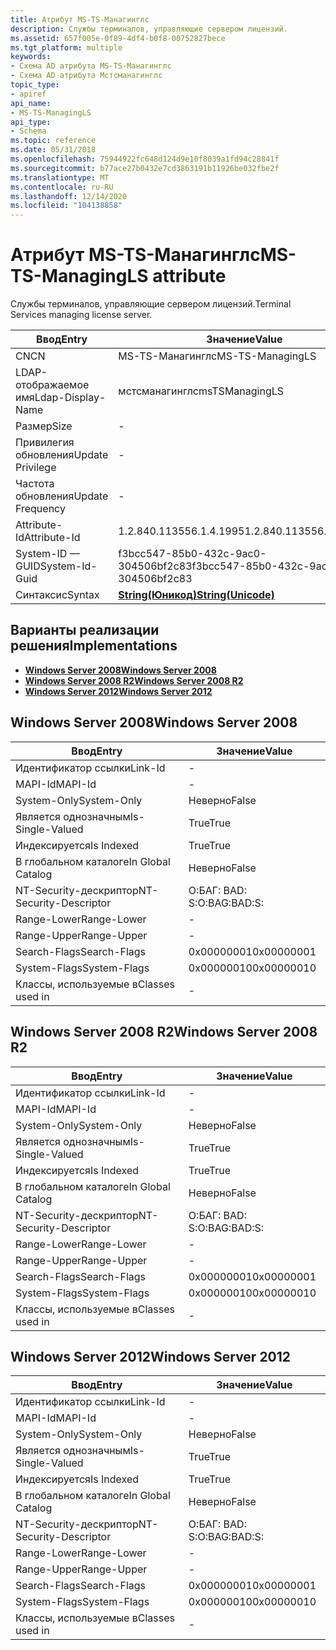 ```yaml
---
title: Атрибут MS-TS-Манагинглс
description: Службы терминалов, управляющие сервером лицензий.
ms.assetid: 657f005e-0f89-4df4-b0f8-00752827bece
ms.tgt_platform: multiple
keywords:
- Схема AD атрибута MS-TS-Манагинглс
- Схема AD атрибута Мстсманагинглс
topic_type:
- apiref
api_name:
- MS-TS-ManagingLS
api_type:
- Schema
ms.topic: reference
ms.date: 05/31/2018
ms.openlocfilehash: 75944922fc648d124d9e10f8039a1fd94c28841f
ms.sourcegitcommit: b77ace27b0432e7cd3863191b11926be032fbe2f
ms.translationtype: MT
ms.contentlocale: ru-RU
ms.lasthandoff: 12/14/2020
ms.locfileid: "104138858"
---
```

# <a name="ms-ts-managingls-attribute"></a><span data-ttu-id="d1abb-105">Атрибут MS-TS-Манагинглс</span><span class="sxs-lookup"><span data-stu-id="d1abb-105">MS-TS-ManagingLS attribute</span></span>

<span data-ttu-id="d1abb-106">Службы терминалов, управляющие сервером лицензий.</span><span class="sxs-lookup"><span data-stu-id="d1abb-106">Terminal Services managing license server.</span></span>



| <span data-ttu-id="d1abb-107">Ввод</span><span class="sxs-lookup"><span data-stu-id="d1abb-107">Entry</span></span> | <span data-ttu-id="d1abb-108">Значение</span><span class="sxs-lookup"><span data-stu-id="d1abb-108">Value</span></span> |
|-------------------|---------------------------------------------|
| <span data-ttu-id="d1abb-109">CN</span><span class="sxs-lookup"><span data-stu-id="d1abb-109">CN</span></span>                | <span data-ttu-id="d1abb-110">MS-TS-Манагинглс</span><span class="sxs-lookup"><span data-stu-id="d1abb-110">MS-TS-ManagingLS</span></span>                            |
| <span data-ttu-id="d1abb-111">LDAP-отображаемое имя</span><span class="sxs-lookup"><span data-stu-id="d1abb-111">Ldap-Display-Name</span></span> | <span data-ttu-id="d1abb-112">мстсманагинглс</span><span class="sxs-lookup"><span data-stu-id="d1abb-112">msTSManagingLS</span></span>                              |
| <span data-ttu-id="d1abb-113">Размер</span><span class="sxs-lookup"><span data-stu-id="d1abb-113">Size</span></span>              | \-                                          |
| <span data-ttu-id="d1abb-114">Привилегия обновления</span><span class="sxs-lookup"><span data-stu-id="d1abb-114">Update Privilege</span></span>  | \-                                          |
| <span data-ttu-id="d1abb-115">Частота обновления</span><span class="sxs-lookup"><span data-stu-id="d1abb-115">Update Frequency</span></span>  | \-                                          |
| <span data-ttu-id="d1abb-116">Attribute-Id</span><span class="sxs-lookup"><span data-stu-id="d1abb-116">Attribute-Id</span></span>      | <span data-ttu-id="d1abb-117">1.2.840.113556.1.4.1995</span><span class="sxs-lookup"><span data-stu-id="d1abb-117">1.2.840.113556.1.4.1995</span></span>                     |
| <span data-ttu-id="d1abb-118">System-ID — GUID</span><span class="sxs-lookup"><span data-stu-id="d1abb-118">System-Id-Guid</span></span>    | <span data-ttu-id="d1abb-119">f3bcc547-85b0-432c-9ac0-304506bf2c83</span><span class="sxs-lookup"><span data-stu-id="d1abb-119">f3bcc547-85b0-432c-9ac0-304506bf2c83</span></span>        |
| <span data-ttu-id="d1abb-120">Синтаксис</span><span class="sxs-lookup"><span data-stu-id="d1abb-120">Syntax</span></span>            | [<span data-ttu-id="d1abb-121">**String(Юникод)**</span><span class="sxs-lookup"><span data-stu-id="d1abb-121">**String(Unicode)**</span></span>](s-string-unicode.md) |



## <a name="implementations"></a><span data-ttu-id="d1abb-122">Варианты реализации решения</span><span class="sxs-lookup"><span data-stu-id="d1abb-122">Implementations</span></span>

-   [<span data-ttu-id="d1abb-123">**Windows Server 2008**</span><span class="sxs-lookup"><span data-stu-id="d1abb-123">**Windows Server 2008**</span></span>](#windows-server-2008)
-   [<span data-ttu-id="d1abb-124">**Windows Server 2008 R2**</span><span class="sxs-lookup"><span data-stu-id="d1abb-124">**Windows Server 2008 R2**</span></span>](#windows-server-2008-r2)
-   [<span data-ttu-id="d1abb-125">**Windows Server 2012**</span><span class="sxs-lookup"><span data-stu-id="d1abb-125">**Windows Server 2012**</span></span>](#windows-server-2012)

## <a name="windows-server-2008"></a><span data-ttu-id="d1abb-126">Windows Server 2008</span><span class="sxs-lookup"><span data-stu-id="d1abb-126">Windows Server 2008</span></span>



| <span data-ttu-id="d1abb-127">Ввод</span><span class="sxs-lookup"><span data-stu-id="d1abb-127">Entry</span></span> | <span data-ttu-id="d1abb-128">Значение</span><span class="sxs-lookup"><span data-stu-id="d1abb-128">Value</span></span> |
|------------------------|--------------|
| <span data-ttu-id="d1abb-129">Идентификатор ссылки</span><span class="sxs-lookup"><span data-stu-id="d1abb-129">Link-Id</span></span>                | \-           |
| <span data-ttu-id="d1abb-130">MAPI-Id</span><span class="sxs-lookup"><span data-stu-id="d1abb-130">MAPI-Id</span></span>                | \-           |
| <span data-ttu-id="d1abb-131">System-Only</span><span class="sxs-lookup"><span data-stu-id="d1abb-131">System-Only</span></span>            | <span data-ttu-id="d1abb-132">Неверно</span><span class="sxs-lookup"><span data-stu-id="d1abb-132">False</span></span>        |
| <span data-ttu-id="d1abb-133">Является однозначным</span><span class="sxs-lookup"><span data-stu-id="d1abb-133">Is-Single-Valued</span></span>       | <span data-ttu-id="d1abb-134">True</span><span class="sxs-lookup"><span data-stu-id="d1abb-134">True</span></span>         |
| <span data-ttu-id="d1abb-135">Индексируется</span><span class="sxs-lookup"><span data-stu-id="d1abb-135">Is Indexed</span></span>             | <span data-ttu-id="d1abb-136">True</span><span class="sxs-lookup"><span data-stu-id="d1abb-136">True</span></span>         |
| <span data-ttu-id="d1abb-137">В глобальном каталоге</span><span class="sxs-lookup"><span data-stu-id="d1abb-137">In Global Catalog</span></span>      | <span data-ttu-id="d1abb-138">Неверно</span><span class="sxs-lookup"><span data-stu-id="d1abb-138">False</span></span>        |
| <span data-ttu-id="d1abb-139">NT-Security-дескриптор</span><span class="sxs-lookup"><span data-stu-id="d1abb-139">NT-Security-Descriptor</span></span> | <span data-ttu-id="d1abb-140">О:БАГ: BAD: S:</span><span class="sxs-lookup"><span data-stu-id="d1abb-140">O:BAG:BAD:S:</span></span> |
| <span data-ttu-id="d1abb-141">Range-Lower</span><span class="sxs-lookup"><span data-stu-id="d1abb-141">Range-Lower</span></span>            | \-           |
| <span data-ttu-id="d1abb-142">Range-Upper</span><span class="sxs-lookup"><span data-stu-id="d1abb-142">Range-Upper</span></span>            | \-           |
| <span data-ttu-id="d1abb-143">Search-Flags</span><span class="sxs-lookup"><span data-stu-id="d1abb-143">Search-Flags</span></span>           | <span data-ttu-id="d1abb-144">0x00000001</span><span class="sxs-lookup"><span data-stu-id="d1abb-144">0x00000001</span></span>   |
| <span data-ttu-id="d1abb-145">System-Flags</span><span class="sxs-lookup"><span data-stu-id="d1abb-145">System-Flags</span></span>           | <span data-ttu-id="d1abb-146">0x00000010</span><span class="sxs-lookup"><span data-stu-id="d1abb-146">0x00000010</span></span>   |
| <span data-ttu-id="d1abb-147">Классы, используемые в</span><span class="sxs-lookup"><span data-stu-id="d1abb-147">Classes used in</span></span>        | \-           |



## <a name="windows-server-2008-r2"></a><span data-ttu-id="d1abb-148">Windows Server 2008 R2</span><span class="sxs-lookup"><span data-stu-id="d1abb-148">Windows Server 2008 R2</span></span>



| <span data-ttu-id="d1abb-149">Ввод</span><span class="sxs-lookup"><span data-stu-id="d1abb-149">Entry</span></span> | <span data-ttu-id="d1abb-150">Значение</span><span class="sxs-lookup"><span data-stu-id="d1abb-150">Value</span></span> |
|------------------------|--------------|
| <span data-ttu-id="d1abb-151">Идентификатор ссылки</span><span class="sxs-lookup"><span data-stu-id="d1abb-151">Link-Id</span></span>                | \-           |
| <span data-ttu-id="d1abb-152">MAPI-Id</span><span class="sxs-lookup"><span data-stu-id="d1abb-152">MAPI-Id</span></span>                | \-           |
| <span data-ttu-id="d1abb-153">System-Only</span><span class="sxs-lookup"><span data-stu-id="d1abb-153">System-Only</span></span>            | <span data-ttu-id="d1abb-154">Неверно</span><span class="sxs-lookup"><span data-stu-id="d1abb-154">False</span></span>        |
| <span data-ttu-id="d1abb-155">Является однозначным</span><span class="sxs-lookup"><span data-stu-id="d1abb-155">Is-Single-Valued</span></span>       | <span data-ttu-id="d1abb-156">True</span><span class="sxs-lookup"><span data-stu-id="d1abb-156">True</span></span>         |
| <span data-ttu-id="d1abb-157">Индексируется</span><span class="sxs-lookup"><span data-stu-id="d1abb-157">Is Indexed</span></span>             | <span data-ttu-id="d1abb-158">True</span><span class="sxs-lookup"><span data-stu-id="d1abb-158">True</span></span>         |
| <span data-ttu-id="d1abb-159">В глобальном каталоге</span><span class="sxs-lookup"><span data-stu-id="d1abb-159">In Global Catalog</span></span>      | <span data-ttu-id="d1abb-160">Неверно</span><span class="sxs-lookup"><span data-stu-id="d1abb-160">False</span></span>        |
| <span data-ttu-id="d1abb-161">NT-Security-дескриптор</span><span class="sxs-lookup"><span data-stu-id="d1abb-161">NT-Security-Descriptor</span></span> | <span data-ttu-id="d1abb-162">О:БАГ: BAD: S:</span><span class="sxs-lookup"><span data-stu-id="d1abb-162">O:BAG:BAD:S:</span></span> |
| <span data-ttu-id="d1abb-163">Range-Lower</span><span class="sxs-lookup"><span data-stu-id="d1abb-163">Range-Lower</span></span>            | \-           |
| <span data-ttu-id="d1abb-164">Range-Upper</span><span class="sxs-lookup"><span data-stu-id="d1abb-164">Range-Upper</span></span>            | \-           |
| <span data-ttu-id="d1abb-165">Search-Flags</span><span class="sxs-lookup"><span data-stu-id="d1abb-165">Search-Flags</span></span>           | <span data-ttu-id="d1abb-166">0x00000001</span><span class="sxs-lookup"><span data-stu-id="d1abb-166">0x00000001</span></span>   |
| <span data-ttu-id="d1abb-167">System-Flags</span><span class="sxs-lookup"><span data-stu-id="d1abb-167">System-Flags</span></span>           | <span data-ttu-id="d1abb-168">0x00000010</span><span class="sxs-lookup"><span data-stu-id="d1abb-168">0x00000010</span></span>   |
| <span data-ttu-id="d1abb-169">Классы, используемые в</span><span class="sxs-lookup"><span data-stu-id="d1abb-169">Classes used in</span></span>        | \-           |



## <a name="windows-server-2012"></a><span data-ttu-id="d1abb-170">Windows Server 2012</span><span class="sxs-lookup"><span data-stu-id="d1abb-170">Windows Server 2012</span></span>



| <span data-ttu-id="d1abb-171">Ввод</span><span class="sxs-lookup"><span data-stu-id="d1abb-171">Entry</span></span> | <span data-ttu-id="d1abb-172">Значение</span><span class="sxs-lookup"><span data-stu-id="d1abb-172">Value</span></span> |
|------------------------|--------------|
| <span data-ttu-id="d1abb-173">Идентификатор ссылки</span><span class="sxs-lookup"><span data-stu-id="d1abb-173">Link-Id</span></span>                | \-           |
| <span data-ttu-id="d1abb-174">MAPI-Id</span><span class="sxs-lookup"><span data-stu-id="d1abb-174">MAPI-Id</span></span>                | \-           |
| <span data-ttu-id="d1abb-175">System-Only</span><span class="sxs-lookup"><span data-stu-id="d1abb-175">System-Only</span></span>            | <span data-ttu-id="d1abb-176">Неверно</span><span class="sxs-lookup"><span data-stu-id="d1abb-176">False</span></span>        |
| <span data-ttu-id="d1abb-177">Является однозначным</span><span class="sxs-lookup"><span data-stu-id="d1abb-177">Is-Single-Valued</span></span>       | <span data-ttu-id="d1abb-178">True</span><span class="sxs-lookup"><span data-stu-id="d1abb-178">True</span></span>         |
| <span data-ttu-id="d1abb-179">Индексируется</span><span class="sxs-lookup"><span data-stu-id="d1abb-179">Is Indexed</span></span>             | <span data-ttu-id="d1abb-180">True</span><span class="sxs-lookup"><span data-stu-id="d1abb-180">True</span></span>         |
| <span data-ttu-id="d1abb-181">В глобальном каталоге</span><span class="sxs-lookup"><span data-stu-id="d1abb-181">In Global Catalog</span></span>      | <span data-ttu-id="d1abb-182">Неверно</span><span class="sxs-lookup"><span data-stu-id="d1abb-182">False</span></span>        |
| <span data-ttu-id="d1abb-183">NT-Security-дескриптор</span><span class="sxs-lookup"><span data-stu-id="d1abb-183">NT-Security-Descriptor</span></span> | <span data-ttu-id="d1abb-184">О:БАГ: BAD: S:</span><span class="sxs-lookup"><span data-stu-id="d1abb-184">O:BAG:BAD:S:</span></span> |
| <span data-ttu-id="d1abb-185">Range-Lower</span><span class="sxs-lookup"><span data-stu-id="d1abb-185">Range-Lower</span></span>            | \-           |
| <span data-ttu-id="d1abb-186">Range-Upper</span><span class="sxs-lookup"><span data-stu-id="d1abb-186">Range-Upper</span></span>            | \-           |
| <span data-ttu-id="d1abb-187">Search-Flags</span><span class="sxs-lookup"><span data-stu-id="d1abb-187">Search-Flags</span></span>           | <span data-ttu-id="d1abb-188">0x00000001</span><span class="sxs-lookup"><span data-stu-id="d1abb-188">0x00000001</span></span>   |
| <span data-ttu-id="d1abb-189">System-Flags</span><span class="sxs-lookup"><span data-stu-id="d1abb-189">System-Flags</span></span>           | <span data-ttu-id="d1abb-190">0x00000010</span><span class="sxs-lookup"><span data-stu-id="d1abb-190">0x00000010</span></span>   |
| <span data-ttu-id="d1abb-191">Классы, используемые в</span><span class="sxs-lookup"><span data-stu-id="d1abb-191">Classes used in</span></span>        | \-           |



 

 




